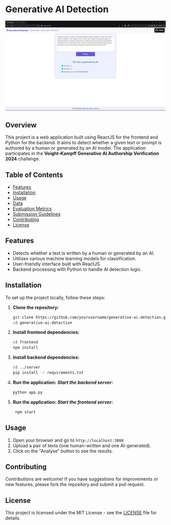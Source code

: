 # Generative AI Detection
![demo image](https://github.com/AkashKobal/Generative-AI-Detection/blob/main/Screenshot%20(366).png)
## Overview

This project is a web application built using ReactJS for the frontend and Python for the backend. It aims to detect whether a given text or prompt is authored by a human or generated by an AI model. The application participates in the **Voight-Kampff Generative AI Authorship Verification 2024** challenge.

## Table of Contents

- [Features](#features)
- [Installation](#installation)
- [Usage](#usage)
- [Data](#data)
- [Evaluation Metrics](#evaluation-metrics)
- [Submission Guidelines](#submission-guidelines)
- [Contributing](#contributing)
- [License](#license)

## Features

- Detects whether a text is written by a human or generated by an AI.
- Utilizes various machine learning models for classification.
- User-friendly interface built with ReactJS.
- Backend processing with Python to handle AI detection logic.

## Installation

To set up the project locally, follow these steps:

1. **Clone the repository:**
   ```bash
   git clone https://github.com/yourusername/generative-ai-detection.git
   cd generative-ai-detection
   ```

2. **Install frontend dependencies:**
   ```bash
   cd frontend
   npm install
   ```
3. **Install backend dependencies:**
    ```bash
   cd ../server
   pip install -r requirements.txt
    ```

5. **Run the application:**
   ***Start the backend server:***
   ```bash
   python app.py
   ```


7. **Run the application:**
  ***Start the frontend server:***
   ```bash
    npm start
   ```

## Usage
1. Open your browser and go to ```http://localhost:3000```
2. Upload a pair of texts (one human-written and one AI-generated).
3. Click on the "Analyse" button to see the results.

## Contributing
Contributions are welcome! If you have suggestions for improvements or new features, please fork the repository and submit a pull request.

## License
This project is licensed under the MIT License - see the [LICENSE](https://github.com/AkashKobal/Generative-AI-Detection/blob/main/LICENSE) file for details.




   
